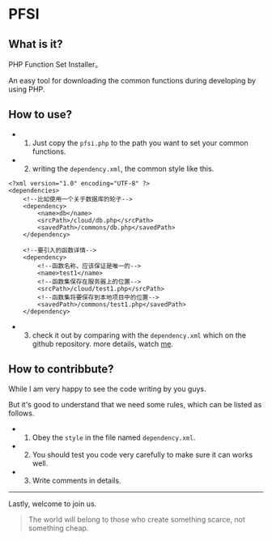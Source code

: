 # PFSI


## What is it?
PHP Function Set Installer。

An easy tool for downloading the common functions during developing by using PHP.

## How to use?

- 1. Just copy the `pfsi.php` to the path you want to set your common functions.
- 2. writing the `dependency.xml`, the common style like this.
 ```
 <?xml version="1.0" encoding="UTF-8" ?>
 <dependencies>
     <!--比如使用一个关于数据库的轮子-->
     <dependency>
         <name>db</name>
         <srcPath>/cloud/db.php</srcPath>
         <savedPath>/commons/db.php</savedPath>
     </dependency>
 
     <!--要引入的函数详情-->
     <dependency>
         <!--函数名称，应该保证是唯一的-->
         <name>test1</name>
         <!--函数集保存在服务器上的位置-->
         <srcPath>/cloud/test1.php</srcPath>
         <!--函数集将要保存到本地项目中的位置-->
         <savedPath>/commons/test1.php</savedPath>
     </dependency>
 
 ```
- 3. check it out by comparing with the `dependency.xml` which on the github repository.
more details, watch [me](https://github.com/guoruibiao/pfsi).

## How to contribbute?

While I am very happy to see the code writing by you guys.

But it's good to understand that we need some rules, which can be listed as follows.

- 1. Obey the `style` in the file named `dependency.xml`.
- 2. You should test you code very carefully to make sure it can works well.
- 3. Write comments in details.


---


Lastly, welcome to join us.


> The world will belong to those who create something scarce, not something cheap.

